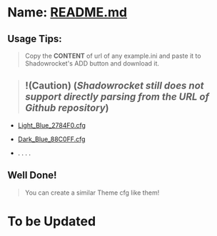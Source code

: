 # Name: [__README.md__](https://raw.githubusercontent.com/254c/base/main/Shadowrocket/Color/README.md)
  
  


## Usage Tips: 
  > Copy the **CONTENT** of url  of any example.ini and paste  it to Shadowrocket's ADD button and download it.
> 

> ## !(Caution) (***Shadowrocket still does not support directly parsing from the URL of Github repository***)
   - [Light_Blue_2784F0.cfg](https://raw.githubusercontent.com/254c/base/main/Shadowrocket/Color/Light_Blue_2784F0.cfg)

   - [Dark_Blue_88C0FF.cfg](https://raw.githubusercontent.com/254c/base/main/Shadowrocket/Color/Dark_Blue_88C0FF.cfg)

   - .  .  .  .
   
## Well Done!

> You can create a similar Theme cfg like them!


# To be Updated
